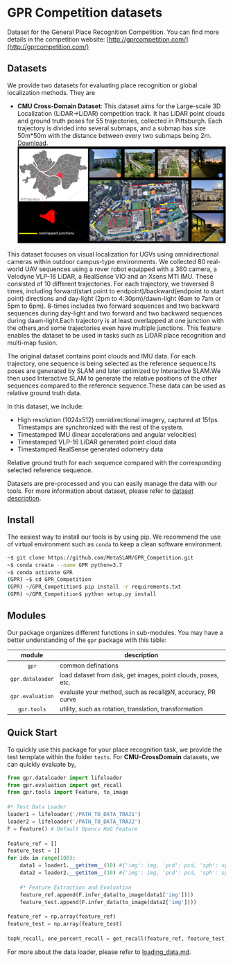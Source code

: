 # GPR Competition datasets

Dataset for the General Place Recognition Competition. You can find more details in the competition website: [http://gprcompetition.com/](http://gprcompetition.com/)

## Datasets

We provide two datasets for evaluating place recognition or global localization methods. They are

- **CMU Cross-Domain Dataset**: This dataset aims for the Large-scale 3D Localization (LiDAR→LiDAR) competition track. It has LiDAR point clouds and ground truth poses for 55 trajectories, collected in Pittsburgh. Each trajectory is divided into several submaps, and a submap has size 50m*50m with the distance between every two submaps being 2m. [Download](https://xxxx).  
    ![CMU_Lifelong](docs/data_pics/cmu_lifelong.png)

This dataset focuses on visual localization for UGVs using omnidirectional cameras within outdoor campus-type environments. We collected 80 real-world UAV sequences using a rover robot equipped with a 360 camera, a Velodyne VLP-16 LiDAR, a RealSense VIO and an Xsens MTI IMU. These consisted of 10 different trajectories. For each trajectory, we traversed 8 times, including forward(start point to endpoint)/backward(endpoint to start point) directions and day-light (2pm to 4:30pm)/dawn-light (6am to 7am or 5pm to 6pm). 8-times includes two forward sequences and two backward sequences during day-light and two forward and two backward sequences during dawn-light.Each trajectory is at least overlapped at one junction with the others,and some trajectories even have multiple junctions. This feature enables the dataset to be used in tasks such as LiDAR place recognition and multi-map fusion.

The original dataset contains point clouds and IMU data. For each trajectory, one sequence is being selected as the reference sequence.Its poses are generated by SLAM and later optimized by Interactive SLAM.We then used Interactive SLAM to generate the relative positions of the other sequences compared to the reference sequence.These data can be used as relative ground truth data.

In this dataset, we include:

* High resolution (1024x512) omnidirectional imagery, captured at 15fps. Timestamps are synchronized with the rest of the system.
* Timestamped IMU (linear accelerations and angular velocities)
* Timestamped VLP-16 LiDAR generated point cloud data
* Timestamped RealSense generated odometry data

Relative ground truth for each sequence compared with the corresponding selected reference sequence.

Datasets are pre-processed and you can easily manage the data with our tools. For more information about dataset, please refer to [dataset description](./docs/dataset_description.md).

## Install

The easiest way to install our tools is by using pip. We recommend the use of virtual environment such as `conda` to keep a clean software environment.

```bash
~$ git clone https://github.com/MetaSLAM/GPR_Competition.git
~$ conda create --name GPR python=3.7
~$ conda activate GPR
(GPR) ~$ cd GPR_Competition
(GPR) ~/GPR_Competition$ pip install -r requirements.txt
(GPR) ~/GPR_Competition$ python setup.py install
```

## Modules

Our package organizes different functions in sub-modules. You may have a better understanding of the `gpr` package with this table:

module | description
:--:   |--
`gpr`|common definations
`gpr.dataloader`|load dataset from disk, get images, point clouds, poses, etc.
`gpr.evaluation`|evaluate your method, such as recall@N, accuracy, PR curve
`gpr.tools`|utility, such as rotation, translation, transformation

## Quick Start

To quickly use this package for your place recognition task, we provide the test template within the folder `tests`. For **CMU-CrossDomain** datasets, we can quickly evaluate by,

```python
from gpr.dataloader import lifeloader
from gpr.evaluation import get_recall
from gpr.tools import Feature, to_image

#* Test Data Loader
loader1 = lifeloader('/PATH_TO_DATA_TRAJ1')
loader2 = lifeloader('/PATH_TO_DATA_TRAJ2')
F = Feature() # Default Opencv HoG Feature

feature_ref = []
feature_test = []
for idx in range(100):
    data1 = loader1.__getitem__(10) #{'img': img, 'pcd': pcd, 'sph': sph, 'top': top}
    data2 = loader2.__getitem__(10) #{'img': img, 'pcd': pcd, 'sph': sph, 'top': top}

    #* Feature Extraction and Evaluation
    feature_ref.append(F.infer_data(to_image(data1['img'])))
    feature_test.append(F.infer_data(to_image(data2['img'])))

feature_ref = np.array(feature_ref)
feature_test = np.array(feature_test)

topN_recall, one_percent_recall = get_recall(feature_ref, feature_test)
```

For more about the data loader, please refer to [loading_data.md](./docs/loading_data.md).
